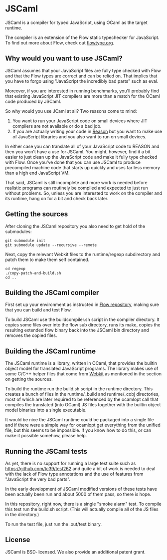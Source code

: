 # JSCaml

JSCaml is a compiler for typed JavaScript, using OCaml as the target runtime.

The compiler is an extension of the Flow static typechecker for JavaScript.
To find out more about Flow, check out [flowtype.org](http://flowtype.org/).

## Why would you want to use JSCaml?

JSCaml assumes that your JavaScript files are fully type checked with Flow
and that the Flow types are correct and can be relied on. That implies that
you have to forgo using "JavaScript the incredibly bad parts" such as eval.

Moreover, if you are interested in running benchmarks, you'll probably find
that existing JavaScript JIT compilers are more than a match for the OCaml code
produced by JSCaml.

So why would you use JCaml at all? Two reasons come to mind:

1. You want to run your JavaScript code on small devices where JIT compilers are
not available or do a bad job.
2. If you are actually writing your code in
[Reason](http://facebook.github.io/reason/) but you want to make use of
JavaScript libraries and you also want to run on small devices.

In either case you can translate all of your JavaScript code to REASON and then
you won't have a use for JSCaml. You might, however, find it a bit easier to
just clean up the JavaScript code and make it fully type checked with Flow.
Once you've done that you can use JSCaml to produce precompiled machine code
that starts up quickly and uses far less memory than a high end JavaScript VM.

That said, JSCaml is still incomplete and more work is needed before realistic
programs can routinely be compiled and expected to just run without problems.
So, unless you are interested to work on the compiler and its runtime, hang on
for a bit and check back later.

## Getting the sources

After cloning the JSCaml repository you also need to get hold of the submodules:

```
git submodule init
git submodule update --recursive --remote
```

Next, copy the relevant Webkit files to the runtime/regexp subdirectory
and patch them to make them self contained.

```
cd regexp
./copy-patch-and-build.sh
cd ..
```

## Building the JSCaml compiler

First set up your environment as instructed in
[Flow repository](https://github.com/facebook/flow),
making sure that you can build and test Flow.

To build JSCaml use the buildcompiler.sh script in the compiler directory. It
copies some files over into the flow sub directory, runs its make, copies the
resulting extended flow binary back into the JSCaml bin directory and removes
the copied files.

## Building the JSCaml runtime

The JSCaml runtime is a library, written in OCaml, that provides the builtin
object model for translated JavaScript programs. The library makes use of some
C/C++ helper files that come from [Webkit](https://github.com/WebKit/webkit)
as mentioned in the section on getting the sources.

To build the runtime run the build.sh script in the runtime directory.
This creates a bunch of files in the runtime/_build and runtime/_cobj
directories, most of which are later required to be referenced by the ocamlopt
call that compiles the translated (into OCaml) JS files together with the
builtin object model binaries into a single executable.

It would be nice the JSCaml runtime could be packaged into a single file and if
there were a simple way for ocamlopt get everything from the unified file, but
this seems to be impossible. If you know how to do this, or can make it possible
somehow, please help.

## Running the JSCaml tests

As yet, there is no support for running a large test suite such as
https://github.com/tc39/test262 and quite a bit of work is needed to deal
with the lack of Flow type annotations and the use of features
from "JavaScript the very bad parts".

In the early development of JSCaml modified versions of these tests have been
actually been run and about 5000 of them pass, so there is hope.

In this repository, right now, there is a single "smoke alarm" test.
To compile this test run the build.sh script. (This will actually compile
all of the JS files in the directory.)

To run the test file, just run the .out/test binary.

## License
JSCaml is BSD-licensed. We also provide an additional patent grant.
